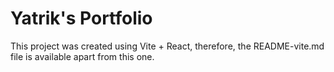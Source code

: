 # Yatrik's Portfolio

This project was created using Vite + React, therefore, the README-vite.md file is available apart from this one.
